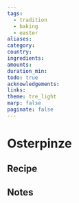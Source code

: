 ```yaml
---
tags:
  - tradition
  - baking
  - easter
aliases: 
category: 
country: 
ingredients: 
amounts: 
duration_min: 
todo: true
acknowledgements: 
links: 
theme: tre_light
marp: false
paginate: false
---
```



# Osterpinze

## Recipe

## Notes
